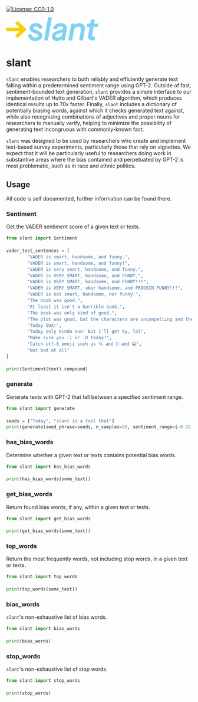[![License: CC0-1.0](https://img.shields.io/badge/License-CC0%201.0-lightgrey.svg)](http://creativecommons.org/publicdomain/zero/1.0/)

<img src="./images/logo.min.svg" alt="slant logo" width="250"/>

# slant
`slant` enables researchers to both reliably and efficiently generate text falling within a
predetermined sentiment range using GPT-2. Outside of fast, sentiment-bounded text generation,
`slant` provides a simple interface to our implementation of Hutto and Gilbert's VADER algorithm, 
which produces identical results up to 70x faster. Finally, `slant` includes a dictionary of
potentially biasing words, against which it checks generated text against, while also recognizing
combinations of adjectives and proper nouns for researchers to manually verify, helping to minimize
the possibility of generating text incongruous with commonly-known fact.

`slant` was designed to be used by researchers who create and implement text-based survey
experiments, particularly those that rely on vignettes. We expect that it will be particularly
useful to researchers doing work in substantive areas where the bias contained and perpetuated by
GPT-2 is most problematic, such as in race and ethnic politics.

## Usage
All code is self documented, further information can be found there.
### Sentiment
Get the VADER sentiment score of a given text or texts.
```python
from slant import Sentiment

vader_test_sentences = [
		"VADER is smart, handsome, and funny.",
		"VADER is smart, handsome, and funny!",
		"VADER is very smart, handsome, and funny.",
		"VADER is VERY SMART, handsome, and FUNNY.",
		"VADER is VERY SMART, handsome, and FUNNY!!!",
		"VADER is VERY SMART, uber handsome, and FRIGGIN FUNNY!!!",
		"VADER is not smart, handsome, nor funny.",
		"The book was good.",
		"At least it isn't a horrible book.",
		"The book was only kind of good.",
		"The plot was good, but the characters are uncompelling and the dialog is not great.",
		"Today SUX!",
		"Today only kinda sux! But I'll get by, lol",
		"Make sure you :) or :D today!",
		"Catch utf-8 emoji such as 💘 and 💋 and 😁",
		"Not bad at all"
]

print(Sentiment(text).compound)
```

### generate
Generate texts with GPT-2 that fall between a specified sentiment range.
```python
from slant import generate

seeds = ["Today", "slant is a tool that"]
print(generate(seed_phrase=seeds, n_samples=50, sentiment_range=[-0.25, 0.25]))
```

### has\_bias\_words
Determine whether a given text or texts contains potential bias words.
```python
from slant import has_bias_words

print(has_bias_words(some_text))
```

### get\_bias\_words
Return found bias words, if any, within a given text or texts.
```python
from slant import get_bias_words

print(get_bias_words(some_text))
```

### top\_words
Return the most frequently words, not including stop words, in a given text or texts.
```python
from slant import top_words

print(top_words(some_text))
```

### bias\_words
`slant`'s non-exhaustive list of bias words.
```python
from slant import bias_words

print(bias_words)
```

### stop\_words
`slant`'s non-exhaustive list of stop words.
```python
from slant import stop_words

print(stop_words)
```

